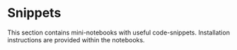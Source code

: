 # Snippets
This section contains mini-notebooks with useful code-snippets. Installation instructions are provided within the notebooks.